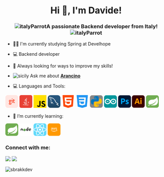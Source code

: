 <h1 align="center">Hi 👋, I'm Davide!</h1>
<h3 align="center"><img src="https://cdn3.emoji.gg/emojis/2169_italyparrot.gif" width="64px" height="64px" alt="italyParrot">A passionate Backend developer from Italy!<img src="https://cdn3.emoji.gg/emojis/2169_italyparrot.gif" width="64px" height="64px" alt="italyParrot"></h3>

- 👩‍💻 I'm currently studying Spring at Develhope
- 💻 Backend developer
- 🧠 Always looking for ways to improve my skills!
- <img src="https://cdn3.emoji.gg/emojis/6291-sicily.png" width="20px" height="20px" alt="sicily"> Ask me about <a href="https://it.wikipedia.org/wiki/Arancino">**Arancino**</a>


- 💻 Languages and Tools:
<p align="left">
  <img src="https://github.com/SbrakkDev/iconeReadme/blob/main/git.png" alt="Git" width="40" height="40"> 
  <img src="https://github.com/SbrakkDev/iconeReadme/blob/main/java.png" alt="java" width="40" height="40"> 
  <img src="https://github.com/SbrakkDev/iconeReadme/blob/main/js.png" alt="Js" width="40" height="40"> 
  <img src="https://github.com/SbrakkDev/iconeReadme/blob/main/Mysql.png" alt="MySql" width="40" height="40">  
  <img src="https://github.com/SbrakkDev/iconeReadme/blob/main/html-5.png" alt = "HTML" width="40" height="40">
  <img src="https://github.com/SbrakkDev/iconeReadme/blob/main/css-3.png" alt = "CSS" width="40" height="40">
  <img src="https://github.com/SbrakkDev/iconeReadme/blob/main/python.png" alt="python" width="40" height="40"> 
  <img src="https://github.com/SbrakkDev/iconeReadme/blob/main/arduino_logo_icon_170518.png" alt = "Arduino" width="40" height="40">
  <img src="https://github.com/SbrakkDev/iconeReadme/blob/main/photoshop.png" alt = "Photoshop" width="40" height="40">
  <img src="https://github.com/SbrakkDev/iconeReadme/blob/main/illustrator.png" alt = "Illustrator" width="40" height="40">
  <img src="https://github.com/SbrakkDev/iconeReadme/blob/main/Spring.png" alt = "Spring" width="40" height="40">
</p>

- 🌱 I’m currently learning:
<p align="left">
  <img src="https://github.com/SbrakkDev/iconeReadme/blob/main/Spring.png" alt = "Spring" width="40" height="40">
  <img src="https://github.com/SbrakkDev/iconeReadme/blob/main/Node.png" alt="Node" width="40" height="40"> 
  <img src="https://github.com/SbrakkDev/iconeReadme/blob/main/React.png" alt="React" width="40" height="40"> 
  <img src="https://github.com/SbrakkDev/iconeReadme/blob/main/aws.png" alt = "Spring" width="40" height="40">
</p>

<h3 align="left">Connect with me:</h3>
<p align="left">
<a href= "mailto: busadavide95@gmail.com"><img src="https://camo.githubusercontent.com/8af8c43e9ea139f0080afbf7ed0d41aa3c5da9b1a64f8405aea3a7ff95078707/68747470733a2f2f696d672e736869656c64732e696f2f747769747465722f75726c3f6c6162656c3d656d61696c266c6f676f3d676d61696c267374796c653d736f6369616c2675726c3d687474702533412532462532466d61696c746f253341636f6e746163742e69736d61696c686162696269253430676d61696c2e636f6d"></a>
<a href="http://linkedin.com/in/davide-busà"><img src="https://camo.githubusercontent.com/ee91363783c25f092ef39e506b0f752006b9b480b23aa2edb433ca7d81372010/68747470733a2f2f696d672e736869656c64732e696f2f747769747465722f75726c3f6c6162656c3d4c696e6b6564496e266c6f676f3d6c696e6b6564696e267374796c653d736f6369616c2675726c3d68747470732533412532462532467777772e6c696e6b6564696e2e636f6d253246696e25324669736d61696c686162696269" /></a>
</p>
<p align="left"> <img src="https://komarev.com/ghpvc/?username=sbrakkdev&label=Profile%20views&color=0e75b6&style=flat" alt="sbrakkdev" /> </p>
